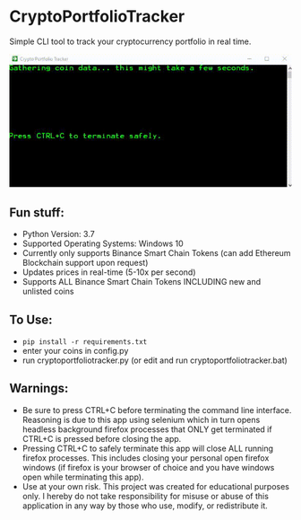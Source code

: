 # CryptoPortfolioTracker
Simple CLI tool to track your cryptocurrency portfolio in real time.

![](demo.gif)

## Fun stuff:  
- Python Version: 3.7  
- Supported Operating Systems: Windows 10  
- Currently only supports Binance Smart Chain Tokens (can add Ethereum Blockchain support upon request)
- Updates prices in real-time (5-10x per second)
- Supports ALL Binance Smart Chain Tokens INCLUDING new and unlisted coins


## To Use:  
- `pip install -r requirements.txt`
- enter your coins in config.py
- run cryptoportfoliotracker.py (or edit and run cryptoportfoliotracker.bat)

## Warnings:
- Be sure to press CTRL+C before terminating the command line interface. Reasoning is due to this app using selenium which in turn opens headless background firefox processes that ONLY get terminated if CTRL+C is pressed before closing the app.
- Pressing CTRL+C to safely terminate this app will close ALL running firefox processes. This includes closing your personal open firefox windows (if firefox is your browser of choice and you have windows open while terminating this app).
- Use at your own risk. This project was created for educational purposes only. I hereby do not take responsibility for misuse or abuse of this application in any way by those who use, modify, or redistribute it.